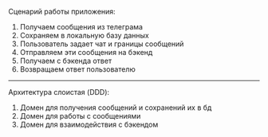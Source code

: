 Сценарий работы приложения:
1. Получаем сообщения из телеграма
2. Сохраняем в локальную базу данных
3. Пользователь задает чат и границы сообщений
4. Отправляем эти сообщения на бэкенд
5. Получаем с бэкенда ответ
6. Возвращаем ответ пользователю

---

Архитектура слоистая (DDD):
1. Домен для получения сообщений и сохранений их в бд
2. Домен для работы с сообщениями
3. Домен для взаимодействия с бэкендом

